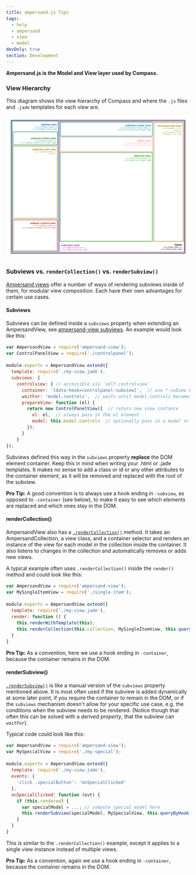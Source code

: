 ```yaml
---
title: ampersand.js Tips
tags:
  - help
  - ampersand
  - view
  - model
devOnly: true
section: Development
---
```


<strong>Ampersand.js is the Model and View layer used by Compass.</strong>

### View Hierarchy

This diagram shows the view hierarchy of Compass and where the `.js` files and `.jade` templates for each view are.

![](./images/help/dev/view_hierarchy.png)

### Subviews vs. `renderCollection()` vs. `renderSubview()`

[Ampersand views](http://ampersandjs.com/docs#ampersand-view) offer a number of ways of rendering subviews inside of them, for modular view composition. Each have their own advantages for certain use cases.

#### Subviews

Subviews can be defined inside a `subviews` property when extending an AmpersandView, see [ampersand-view subviews](http://ampersandjs.com/docs#ampersand-view-subviews). An example would look like this:

```js
var AmpersandView = require('ampersand-view');
var ControlPanelView = require('./controlpanel');

module.exports = AmpersandView.extend({
  template: require('./my-view.jade'),
  subviews: {
    controlview: { // accessible via `self.controlview`
      container: '[data-hook=controlpanel-subview]',  // use *-subiew hook
      waitFor: 'model.controls',  // waits until model.controls becomes true-thy
      prepareView: function (el) {
        return new ControlPanelView({  // return new view instance
          el: el,  // always pass in the el element
          model: this.model.controls  // optionally pass in a model or collection
        });
      }
    }
});
```

Subviews defined this way in the `subviews` property **replace** the DOM element container. Keep this in mind when writing your .html or .jade templates. It makes no sense to add a class or id or any other attributes to the container element, as it will be removed and replaced with the root of the subview.

**Pro Tip:** A good convention is to always use a hook ending in `-subview`, as opposed to `-container` (see below), to make it easy to see which elements are replaced and which ones stay in the DOM.

#### renderCollection()

AmpersandView also has a [`.renderCollection()`](http://ampersandjs.com/docs#ampersand-view-rendercollection) method. It takes an AmpersandCollection, a view class, and a container selector and renders an instance of the view for each model in the collection inside the container. It also listens to changes in the collection and automatically removes or adds new views.

A typical example often uses `.renderCollection()` inside the `render()` method and could look like this:

```js
var AmpersandView = require('ampersand-view');
var MySingleItemView = require('./single-item');

module.exports = AmpersandView.extend({
  template: require('./my-view.jade'),
  render: function () {
    this.renderWithTemplate(this);
    this.renderCollection(this.collection, MySingleItemView, this.queryByHook('items-container'));
  }
}
```

**Pro Tip:** As a convention, here we use a hook ending in `-container`, because the container remains in the DOM.


#### renderSubview()

[`.renderSubview()`](http://ampersandjs.com/docs#ampersand-view-rendersubview) is like a manual version of the `subviews` property mentioned above. It is most often used if the subview is added dynamically at some later point, if you require the container to remain in the DOM, or if the `subviews` mechanism doesn't allow for your specific use case, e.g. the conditions when the subview needs to be rendered.  (Notice though that often this can be solved with a _derived property_, that the subview can `waitFor`).

Typical code could look like this:

```js
var AmpersandView = require('ampersand-view');
var MySpecialView = require('./my-special');

module.exports = AmpersandView.extend({
  template: require('./my-view.jade'),
  events: {
    'click .specialButton': 'onSpecialClicked'
  },
  onSpecialClicked: function (evt) {
    if (this.rendered) {
      var specialModel = ...; // compute special model here
      this.renderSubview(specialModel, MySpecialView, this.queryByHook('special-container'));
    }
  }
}
```

This is similar to the `.renderCollection()` example, except it applies to a single view instance instead of multiple views.

**Pro Tip:** As a convention, again we use a hook ending in `-container`, because the container remains in the DOM.
